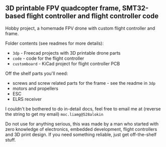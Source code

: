 ## 3D printable FPV quadcopter frame, SMT32-based flight controller and flight controller code

Hobby project, a homemade FPV drone with custom flight controller and frame.


Folder contents (see readmes for more details):
- `3dp` - Freecad projects with 3D printable drone parts
- `code` - code for the flight controller
- `customboard` - KiCad project for flight controller PCB

Off the shelf parts you'll need:
- screws and screw related parts for the frame - see the readme in `3dp`
- motors and propellers
- ESC
- ELRS receiver

I couldn't be bothered to do in-detail docs, feel free to email me at (reverse the string to get my email) `moc.liamg@528alokin`

Do not use for anything serious, this was made by a man who started with zero knowledge of electronics, embedded development, flight controllers and 3D print design.
If you need something reliable, just get off-the-shelf stuff.
